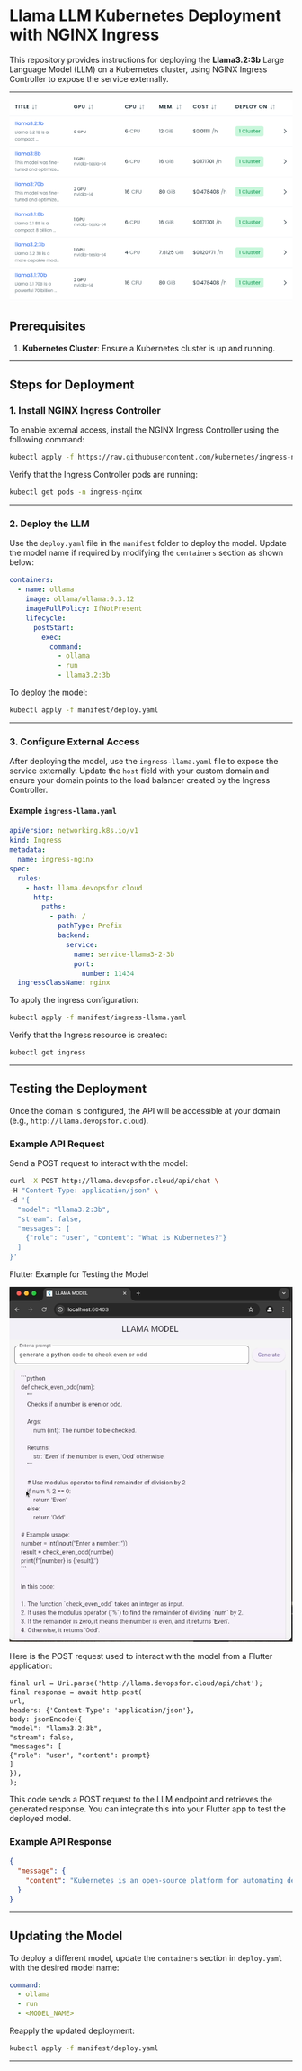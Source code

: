 # Llama LLM Kubernetes Deployment with NGINX Ingress

This repository provides instructions for deploying the **Llama3.2:3b** Large Language Model (LLM) on a Kubernetes cluster, using NGINX Ingress Controller to expose the service externally.

---
![img.png](img.png)

## Prerequisites

1. **Kubernetes Cluster**: Ensure a Kubernetes cluster is up and running.

---

## Steps for Deployment

### 1. Install NGINX Ingress Controller

To enable external access, install the NGINX Ingress Controller using the following command:
```bash
kubectl apply -f https://raw.githubusercontent.com/kubernetes/ingress-nginx/controller-v1.12.0/deploy/static/provider/aws/deploy.yaml
```

Verify that the Ingress Controller pods are running:
```bash
kubectl get pods -n ingress-nginx
```

---

### 2. Deploy the LLM

Use the `deploy.yaml` file in the `manifest` folder to deploy the model. Update the model name if required by modifying the `containers` section as shown below:

```yaml
containers:
  - name: ollama
    image: ollama/ollama:0.3.12
    imagePullPolicy: IfNotPresent
    lifecycle:
      postStart:
        exec:
          command:
            - ollama
            - run
            - llama3.2:3b
```

To deploy the model:
```bash
kubectl apply -f manifest/deploy.yaml
```

---

### 3. Configure External Access

After deploying the model, use the `ingress-llama.yaml` file to expose the service externally. Update the `host` field with your custom domain and ensure your domain points to the load balancer created by the Ingress Controller.

#### Example `ingress-llama.yaml`

```yaml
apiVersion: networking.k8s.io/v1
kind: Ingress
metadata:
  name: ingress-nginx
spec:
  rules:
    - host: llama.devopsfor.cloud
      http:
        paths:
          - path: /
            pathType: Prefix
            backend:
              service:
                name: service-llama3-2-3b
                port:
                  number: 11434
  ingressClassName: nginx
```

To apply the ingress configuration:
```bash
kubectl apply -f manifest/ingress-llama.yaml
```

Verify that the Ingress resource is created:
```bash
kubectl get ingress
```

---

## Testing the Deployment

Once the domain is configured, the API will be accessible at your domain (e.g., `http://llama.devopsfor.cloud`).

### Example API Request

Send a POST request to interact with the model:

```bash
curl -X POST http://llama.devopsfor.cloud/api/chat \
-H "Content-Type: application/json" \
-d '{
  "model": "llama3.2:3b",
  "stream": false,
  "messages": [
    {"role": "user", "content": "What is Kubernetes?"}
  ]
}'
```
Flutter Example for Testing the Model

![img_1.png](img_1.png)


Here is the POST request used to interact with the model from a Flutter application:
```
final url = Uri.parse('http://llama.devopsfor.cloud/api/chat');
final response = await http.post(
url,
headers: {'Content-Type': 'application/json'},
body: jsonEncode({
"model": "llama3.2:3b",
"stream": false,
"messages": [
{"role": "user", "content": prompt}
]
}),
);
```
This code sends a POST request to the LLM endpoint and retrieves the generated response. You can integrate this into your Flutter app to test the deployed model.
### Example API Response

```json
{
  "message": {
    "content": "Kubernetes is an open-source platform for automating deployment, scaling, and management of containerized applications."
  }
}
```

---

## Updating the Model

To deploy a different model, update the `containers` section in `deploy.yaml` with the desired model name:
```yaml
command:
  - ollama
  - run
  - <MODEL_NAME>
```

Reapply the updated deployment:
```bash
kubectl apply -f manifest/deploy.yaml
```

---
